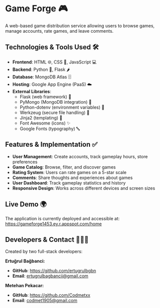 # Game Forge 🎮

A web-based game distribution service allowing users to browse games, manage accounts, rate games, and leave comments.

## Technologies & Tools Used 🛠️
* **Frontend**: HTML 🌐, CSS 🎨, JavaScript 💻
* **Backend**: Python 🐍, Flask 🌶️
* **Database**: MongoDB Atlas 🗄️
* **Hosting**: Google App Engine (PaaS) ☁️
* **External Libraries**: 
  * Flask (web framework) 🧩
  * PyMongo (MongoDB integration) 🔄
  * Python-dotenv (environment variables) 🔐
  * Werkzeug (secure file handling) 📁
  * Jinja2 (templating) 📝
  * Font Awesome (icons) ✨
  * Google Fonts (typography) 🔤

## Features & Implementation ✅
* **User Management**: Create accounts, track gameplay hours, store preferences
* **Game Catalog**: Browse, filter, and discover games
* **Rating System**: Users can rate games on a 5-star scale
* **Comments**: Share thoughts and experiences about games
* **User Dashboard**: Track gameplay statistics and history
* **Responsive Design**: Works across different devices and screen sizes

## Live Demo 🌍
The application is currently deployed and accessible at:
https://gameforge1453.ey.r.appspot.com/home

## Developers & Contact 👨‍💻📞
Created by two full-stack developers:

**Ertuğrul Bağbanci:** 
* **GitHub**: https://github.com/ertugrulbgbn
* **Email**: ertugrulbagbancii@gmail.com

**Metehan Pekacar:** 
* **GitHub**: https://github.com/Codmetxx 
* **Email**: codmet1905@gmail.com 
